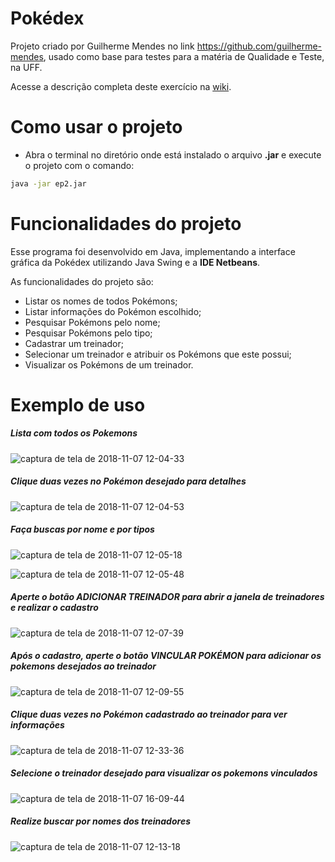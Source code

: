 # Pokédex

Projeto criado por Guilherme Mendes no link https://github.com/guilherme-mendes, usado como base para testes para a matéria de Qualidade e Teste, na UFF.

Acesse a descrição completa deste exercício na [wiki](https://gitlab.com/oofga/eps/eps_2018_2/ep2/wikis/home).

# Como usar o projeto

* Abra o terminal no diretório onde está instalado o arquivo **.jar** e execute o projeto com o comando:

```sh
java -jar ep2.jar
```



# Funcionalidades do projeto

Esse programa foi desenvolvido em Java, implementando a interface gráfica da Pokédex utilizando Java Swing e a **IDE Netbeans**.

As funcionalidades do projeto são:

* Listar os nomes de todos Pokémons;
* Listar informações do Pokémon escolhido;
* Pesquisar Pokémons pelo nome;
* Pesquisar Pokémons pelo tipo;
* Cadastrar um treinador;
* Selecionar um treinador e atribuir os Pokémons que este possui;
* Visualizar os Pokémons de um treinador.


# Exemplo de uso

##### Lista com todos os Pokemons

![captura de tela de 2018-11-07 12-04-33](https://user-images.githubusercontent.com/37874689/48317872-954b2e00-e5df-11e8-84c8-6391e10d769e.png)

##### Clique duas vezes no Pokémon desejado para detalhes

![captura de tela de 2018-11-07 12-04-53](https://user-images.githubusercontent.com/37874689/48317848-53ba8300-e5df-11e8-8df3-4793ac39ba80.png)

##### Faça buscas por nome e por tipos

![captura de tela de 2018-11-07 12-05-18](https://user-images.githubusercontent.com/37874689/48317857-6765e980-e5df-11e8-860c-3407d675ec43.png)

![captura de tela de 2018-11-07 12-05-48](https://user-images.githubusercontent.com/37874689/48317835-371e4b00-e5df-11e8-9ea5-d0f3edb9084b.png)

##### Aperte o botão ADICIONAR TREINADOR para abrir a janela de treinadores e realizar o cadastro

![captura de tela de 2018-11-07 12-07-39](https://user-images.githubusercontent.com/37874689/48317906-d3485200-e5df-11e8-828c-3b044e1c544e.png)

##### Após o cadastro, aperte o botão VINCULAR POKÉMON para adicionar os pokemons desejados ao treinador 

![captura de tela de 2018-11-07 12-09-55](https://user-images.githubusercontent.com/37874689/48317917-e529f500-e5df-11e8-8554-7ef56d1c87a1.png)

##### Clique duas vezes no Pokémon cadastrado ao treinador para ver informações

![captura de tela de 2018-11-07 12-33-36](https://user-images.githubusercontent.com/37874689/48317927-f4a93e00-e5df-11e8-9c51-4ea4c7e4c134.png)

##### Selecione o treinador desejado para visualizar os pokemons vinculados

![captura de tela de 2018-11-07 16-09-44](https://user-images.githubusercontent.com/37874689/48317933-0be82b80-e5e0-11e8-8ddf-9446b67b9d0b.png)

##### Realize buscar por nomes dos treinadores

![captura de tela de 2018-11-07 12-13-18](https://user-images.githubusercontent.com/37874689/48317938-20c4bf00-e5e0-11e8-95a2-f89af75803ea.png)

